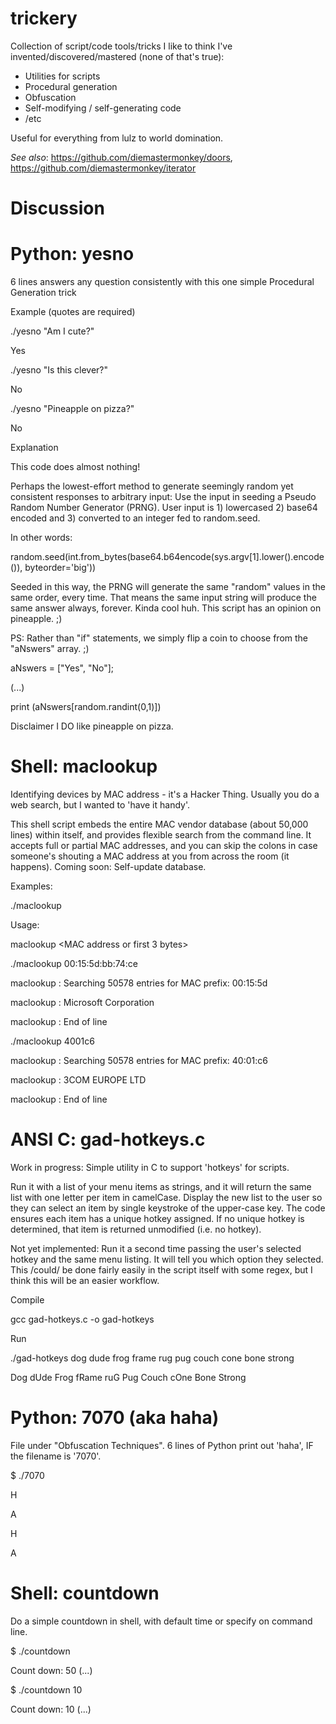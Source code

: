 # trickery
Collection of script/code tools/tricks I like to think I've invented/discovered/mastered (none of that's true):  

+ Utilities for scripts
+ Procedural generation
+ Obfuscation
+ Self-modifying / self-generating code
+ /etc

Useful for everything from lulz to world domination.

*See also*: https://github.com/diemastermonkey/doors, https://github.com/diemastermonkey/iterator

# Discussion

# Python: yesno 
6 lines answers any question consistently with this one simple Procedural Generation trick

Example (quotes are required)

./yesno "Am I cute?"

  Yes
  
./yesno "Is this clever?"

  No
  
./yesno "Pineapple on pizza?"

  No
  
Explanation

This code does almost nothing!

Perhaps the lowest-effort method to generate seemingly random yet consistent responses to arbitrary input: Use the input in seeding a Pseudo Random Number Generator (PRNG). User input is 1) lowercased 2) base64 encoded and 3) converted to an integer fed to random.seed. 

In other words: 

  random.seed(int.from_bytes(base64.b64encode(sys.argv[1].lower().encode()), byteorder='big'))

Seeded in this way, the PRNG will generate the same "random" values in the same order, every time.
That means the same input string will produce the same answer always, forever. Kinda cool huh. This script has an opinion on pineapple. ;)

PS: Rather than "if" statements, we simply flip a coin to choose from the "aNswers" array. ;)

  aNswers = ["Yes", "No"];
  
  (...)
  
  print (aNswers[random.randint(0,1)])

Disclaimer
I DO like pineapple on pizza.

# Shell: maclookup

Identifying devices by MAC address - it's a Hacker Thing. Usually you do a web search, but I wanted to 'have it handy'. 

This shell script embeds the entire MAC vendor database (about 50,000 lines) within itself, and provides flexible search from the command line. It accepts full or partial MAC addresses, and you can skip the colons in case someone's shouting a MAC address at you from across the room (it happens). Coming soon: Self-update database.

Examples:

./maclookup

Usage:

maclookup <MAC address or first 3 bytes>

./maclookup 00:15:5d:bb:74:ce

  maclookup : Searching 50578 entries for MAC prefix: 00:15:5d
  
  maclookup : Microsoft Corporation
  
  maclookup : End of line


./maclookup 4001c6

  maclookup : Searching 50578 entries for MAC prefix: 40:01:c6
  
  maclookup : 3COM EUROPE LTD
  
  maclookup : End of line

# ANSI C: gad-hotkeys.c

Work in progress: Simple utility in C to support 'hotkeys' for scripts. 

Run it with a list of your menu items as strings, and it will return the same list with one letter per item in camelCase. Display the new list to the user so they can select an item by single keystroke of the upper-case key. The code ensures each item has a unique hotkey assigned. If no unique hotkey is determined, that item is returned unmodified (i.e. no hotkey).

Not yet implemented: Run it a second time passing the user's selected hotkey and the same menu listing. It will tell you which option they selected. This /could/ be done fairly easily in the script itself with some regex, but I think this will be an easier workflow. 

Compile

gcc gad-hotkeys.c -o gad-hotkeys

Run

./gad-hotkeys dog dude frog frame rug pug couch cone bone strong

Dog
dUde
Frog
fRame
ruG
Pug
Couch
cOne
Bone
Strong

# Python: 7070 (aka haha)

File under "Obfuscation Techniques". 6 lines of Python print out 'haha', IF the filename is '7070'.

$ ./7070

H

A

H

A

# Shell: countdown

Do a simple countdown in shell, with default time or specify on command line.

$ ./countdown

Count down: 50
(...)

$ ./countdown 10

Count down: 10
(...)





